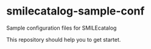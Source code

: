 # smilecatalog-sample-conf
Sample configuration files for SMILEcatalog


This repository should help you to get startet.